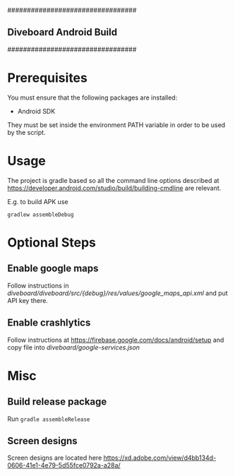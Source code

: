 #################################
##   Diveboard Android Build   ##
#################################


# Prerequisites

You must ensure that the following packages are installed:
* Android SDK

They must be set inside the environment PATH variable in order to be used by
the script.

# Usage

The project is gradle based so all the command line options described at https://developer.android.com/studio/build/building-cmdline are relevant.

E.g. to build APK use

`gradlew assembleDebug`

# Optional Steps
## Enable google maps
Follow instructions in *diveboard/diveboard/src/{debug}/res/values/google_maps_api.xml* and put API key there.
## Enable crashlytics
Follow instructions at https://firebase.google.com/docs/android/setup and copy file into *diveboard/google-services.json*

# Misc
## Build release package
Run `gradle assembleRelease`

## Screen designs
Screen designs are located here https://xd.adobe.com/view/d4bb134d-0606-41e1-4e79-5d55fce0792a-a28a/